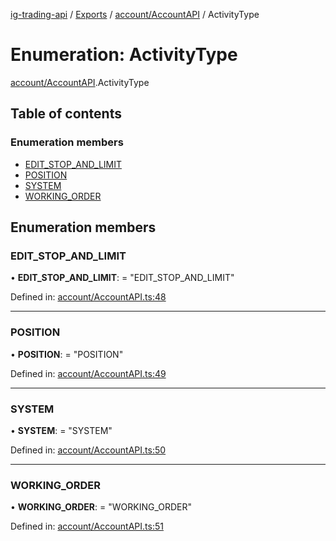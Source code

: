 [ig-trading-api](../README.md) / [Exports](../modules.md) / [account/AccountAPI](../modules/account_accountapi.md) / ActivityType

# Enumeration: ActivityType

[account/AccountAPI](../modules/account_accountapi.md).ActivityType

## Table of contents

### Enumeration members

- [EDIT_STOP_AND_LIMIT](account_accountapi.activitytype.md#edit_stop_and_limit)
- [POSITION](account_accountapi.activitytype.md#position)
- [SYSTEM](account_accountapi.activitytype.md#system)
- [WORKING_ORDER](account_accountapi.activitytype.md#working_order)

## Enumeration members

### EDIT_STOP_AND_LIMIT

• **EDIT_STOP_AND_LIMIT**: = "EDIT_STOP_AND_LIMIT"

Defined in: [account/AccountAPI.ts:48](https://github.com/bennycode/ig-trading-api/blob/2436905/src/account/AccountAPI.ts#L48)

---

### POSITION

• **POSITION**: = "POSITION"

Defined in: [account/AccountAPI.ts:49](https://github.com/bennycode/ig-trading-api/blob/2436905/src/account/AccountAPI.ts#L49)

---

### SYSTEM

• **SYSTEM**: = "SYSTEM"

Defined in: [account/AccountAPI.ts:50](https://github.com/bennycode/ig-trading-api/blob/2436905/src/account/AccountAPI.ts#L50)

---

### WORKING_ORDER

• **WORKING_ORDER**: = "WORKING_ORDER"

Defined in: [account/AccountAPI.ts:51](https://github.com/bennycode/ig-trading-api/blob/2436905/src/account/AccountAPI.ts#L51)
